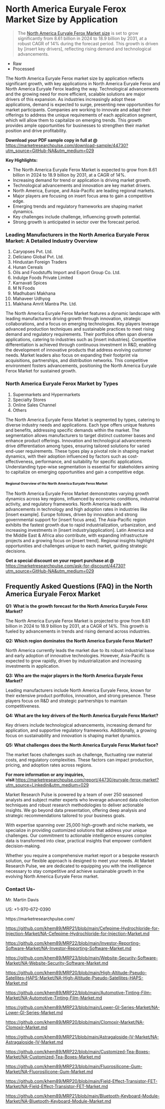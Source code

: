 <h1>North America Euryale Ferox Market&nbsp;Size by Application</h1><blockquote><p>The <a href="https://marketresearchpulse.com/download-sample/44730?utm_source=GitHub-NA&amp;utm_medium=029">North America Euryale Ferox Market size</a> is set to grow significantly from 8.61 billion in 2024 to 18.9 billion by 2031, at a robust CAGR of 14% during the forecast period. This growth is driven by [insert key drivers], reflecting rising demand and technological advancements.</p></blockquote><ul><li>Raw<li> Processed</li></ul><p>The North America Euryale Ferox market size by application reflects significant growth, with key applications in North America Euryale Ferox and North America Euryale Ferox leading the way. Technological advancements and the growing need for more efficient, scalable solutions are major drivers of this expansion. As industries increasingly adopt these applications, demand is expected to surge, presenting new opportunities for market participants. Companies are working to innovate and adapt their offerings to address the unique requirements of each application segment, which will allow them to capitalize on emerging trends. This growth provides ample opportunities for businesses to strengthen their market position and drive profitability.</p><p><strong>Download your PDF sample copy in full at @ </strong><a href="https://marketresearchpulse.com/download-sample/44730?utm_source=GitHub-NA&amp;utm_medium=029">https://marketresearchpulse.com/download-sample/44730?utm_source=GitHub-NA&amp;utm_medium=029</a></p><p><strong>Key Highlights: </strong></p><ul><li>The North America Euryale Ferox Market is expected to grow from 8.61 billion in 2024 to 18.9 billion by 2031, at a CAGR of 14%.</li><li>Increasing demand for trend or application is driving market growth.</li><li>Technological advancements and innovation are key market drivers.</li><li>North America, Europe, and Asia-Pacific are leading regional markets.</li><li>Major players are focusing on insert focus area to gain a competitive edge.</li><li>Emerging trends and regulatory frameworks are shaping market dynamics.</li><li>Key challenges include challenge, influencing growth potential.</li><li>Strong growth is anticipated in sector over the forecast period.</li></ul><h3>Leading Manufacturers in the North America Euryale Ferox Market: A Detailed Industry Overview</h3><ol><li>Caryopses Pvt. Ltd.</li><li>Deliciano Global Pvt. Ltd.</li><li>Hindustan Foreign Traders</li><li>Hunan Cereals</li><li>Oils and Foodstuffs Import and Export Group Co. Ltd.</li><li>Indulge Foods Private Limited</li><li>Karnavati Spices</li><li>M N Foods</li><li>Madhubani Makhana</li><li>Mahaveer Udhyog</li><li>Makhana Amrit Mantra Pte. Ltd.</li></ol><div class="flex max-w-full flex-col flex-grow"><div class="min-h-8 text-message flex w-full flex-col items-end gap-2 whitespace-normal break-words [.text-message+&amp;]:mt-5" dir="auto" data-message-author-role="assistant" data-message-id="fd8432e4-4910-450d-b182-61b7bfb0a01f" data-message-model-slug="gpt-4o"><div class="flex w-full flex-col gap-1 empty:hidden first:pt-[3px]"><div class="markdown prose w-full break-words dark:prose-invert light"><p>The North America Euryale Ferox Market features a dynamic landscape with leading manufacturers driving growth through innovation, strategic collaborations, and a focus on emerging technologies. Key players leverage advanced production techniques and sustainable practices to meet rising demand and regulatory requirements. Their portfolios often span diverse applications, catering to industries such as [insert industries]. Competitive differentiation is achieved through continuous investment in R&amp;D, enabling the development of innovative products that address evolving customer needs. Market leaders also focus on expanding their footprint via acquisitions, partnerships, and distribution networks. This competitive environment fosters advancements, positioning the North America Euryale Ferox Market for sustained growth.</p></div></div></div></div><h3>North America Euryale Ferox Market by Types</h3><ol><li>Supermarkets and Hypermarkets<li> Specialty Stores<li> Online Sales Channel<li> Others</li></ol><div class="flex max-w-full flex-col flex-grow"><div class="min-h-8 text-message flex w-full flex-col items-end gap-2 whitespace-normal break-words [.text-message+&amp;]:mt-5" dir="auto" data-message-author-role="assistant" data-message-id="084470be-0bb7-4664-bddf-5156b4f41249" data-message-model-slug="gpt-4o-mini"><div class="flex w-full flex-col gap-1 empty:hidden first:pt-[3px]"><div class="markdown prose w-full break-words dark:prose-invert light"><p>The North America Euryale Ferox Market is segmented by types, catering to diverse industry needs and applications. Each type offers unique features and benefits, addressing specific demands within the market. The segmentation allows manufacturers to target distinct customer bases and enhance product offerings. Innovation and technological advancements drive differentiation among types, ensuring tailored solutions for varied end-user requirements. These types play a pivotal role in shaping market dynamics, with their adoption influenced by factors such as cost-effectiveness, performance, and suitability for specific applications. Understanding type-wise segmentation is essential for stakeholders aiming to capitalize on emerging opportunities and gain a competitive edge.</p></div></div></div></div><h3><span style="font-size: 11px;">Regional Overview of the North America Euryale Ferox Market</span></h3><div class="flex max-w-full flex-col flex-grow"><div class="min-h-8 text-message flex w-full flex-col items-end gap-2 whitespace-normal break-words [.text-message+&amp;]:mt-5" dir="auto" data-message-author-role="assistant" data-message-id="e9038762-ce64-4e30-91c9-9bd413514231" data-message-model-slug="gpt-4o-mini"><div class="flex w-full flex-col gap-1 empty:hidden first:pt-[3px]"><div class="markdown prose w-full break-words dark:prose-invert light"><p>The North America Euryale Ferox Market demonstrates varying growth dynamics across key regions, influenced by economic conditions, industrial activity, and regulatory frameworks. North America leads with advancements in technology and high adoption rates in industries like [insert example]. Europe follows, driven by innovation and strong governmental support for [insert focus area]. The Asia-Pacific region exhibits the fastest growth due to rapid industrialization, urbanization, and increasing investments in [insert industry/application]. Latin America and the Middle East &amp; Africa also contribute, with expanding infrastructure projects and a growing focus on [insert trend]. Regional insights highlight opportunities and challenges unique to each market, guiding strategic decisions.</p></div></div></div></div><p><strong>Get a special discount on your report purchase at @ </strong><a href="https://marketresearchpulse.com/ask-for-discount/44730?utm_source=GitHub-NA&amp;utm_medium=029">https://marketresearchpulse.com/ask-for-discount/44730?utm_source=GitHub-NA&amp;utm_medium=029</a></p><h2>Frequently Asked Questions (FAQ) in the North America Euryale Ferox Market</h2><p><strong>Q1: What is the growth forecast for the North America Euryale Ferox Market?</strong></p><p>The North America Euryale Ferox Market is projected to grow from 8.61 billion in 2024 to 18.9 billion by 2031, at a CAGR of 14%. This growth is fueled by advancements in trends and rising demand across industries.</p><p><strong>Q2: Which region dominates the North America Euryale Ferox Market?</strong></p><p>North America currently leads the market due to its robust industrial base and early adoption of innovative technologies. However, Asia-Pacific is expected to grow rapidly, driven by industrialization and increasing investments in application.</p><p><strong>Q3: Who are the major players in the North America Euryale Ferox Market?</strong></p><p>Leading manufacturers include North America Euryale Ferox, known for their extensive product portfolios, innovation, and strong presence. These players focus on R&amp;D and strategic partnerships to maintain competitiveness.</p><p><strong>Q4: What are the key drivers of the North America Euryale Ferox Market?</strong></p><p>Key drivers include technological advancements, increasing demand for application, and supportive regulatory frameworks. Additionally, a growing focus on sustainability and innovation is shaping market dynamics.</p><p><strong>Q5: What challenges does the North America Euryale Ferox Market face?</strong></p><p>The market faces challenges such as challenge, fluctuating raw material costs, and regulatory complexities. These factors can impact production, pricing, and adoption rates across regions.</p><p><strong>For more information or any inquiries, visit&nbsp;</strong><a href="https://marketresearchpulse.com/report/44730/euryale-ferox-market?utm_source=Linkedin&utm_medium=029">https://marketresearchpulse.com/report/44730/euryale-ferox-market?utm_source=Linkedin&utm_medium=029</a></p><p>Market Research Pulse is powered by a team of over 250 seasoned analysts and subject matter experts who leverage advanced data collection techniques and robust research methodologies to deliver actionable insights. We go beyond data presentation, offering deep analysis and strategic recommendations tailored to your business goals.</p><p>With expertise spanning over 25,000 high-growth and niche markets, we specialize in providing customized solutions that address your unique challenges. Our commitment to actionable intelligence ensures complex data is transformed into clear, practical insights that empower confident decision-making.</p><p>Whether you require a comprehensive market report or a bespoke research solution, our flexible approach is designed to meet your needs. At Market Research Pulse, we are dedicated to equipping you with the intelligence necessary to stay competitive and achieve sustainable growth in the evolving North America Euryale Ferox market.</p><h3><strong>Contact Us-</strong></h3><p>Mr. Martin Davis</p><p>US: +1-970-672-0390</p><p>https://marketresearchpulse.com/</p><p><a href="https://github.com/khem89/MRP21/blob/main/Cefepime-Hydrochloride-for-Injection-Market/NA-Cefepime-Hydrochloride-for-Injection-Market.md">https://github.com/khem89/MRP21/blob/main/Cefepime-Hydrochloride-for-Injection-Market/NA-Cefepime-Hydrochloride-for-Injection-Market.md</a></p><p><a href="https://github.com/khem89/MRP22/blob/main/Investor-Reporting-Software-Market/NA-Investor-Reporting-Software-Market.md">https://github.com/khem89/MRP22/blob/main/Investor-Reporting-Software-Market/NA-Investor-Reporting-Software-Market.md</a></p><p><a href="https://github.com/khem89/MRP23/blob/main/Website-Security-Software-Market/NA-Website-Security-Software-Market.md">https://github.com/khem89/MRP23/blob/main/Website-Security-Software-Market/NA-Website-Security-Software-Market.md</a></p><p><a href="https://github.com/khem89/MRP20/blob/main/High-Altitude-Pseudo-Satellites-HAPS-Market/NA-High-Altitude-Pseudo-Satellites-HAPS-Market.md">https://github.com/khem89/MRP20/blob/main/High-Altitude-Pseudo-Satellites-HAPS-Market/NA-High-Altitude-Pseudo-Satellites-HAPS-Market.md</a></p><p><a href="https://github.com/khem89/MRP22/blob/main/Automotive-Tinting-Film-Market/NA-Automotive-Tinting-Film-Market.md">https://github.com/khem89/MRP22/blob/main/Automotive-Tinting-Film-Market/NA-Automotive-Tinting-Film-Market.md</a></p><p><a href="https://github.com/khem89/MRP23/blob/main/Lower-GI-Series-Market/NA-Lower-GI-Series-Market.md">https://github.com/khem89/MRP23/blob/main/Lower-GI-Series-Market/NA-Lower-GI-Series-Market.md</a></p><p><a href="https://github.com/khem89/MRP20/blob/main/Clomoxir-Market/NA-Clomoxir-Market.md">https://github.com/khem89/MRP20/blob/main/Clomoxir-Market/NA-Clomoxir-Market.md</a></p><p><a href="https://github.com/khem89/MRP21/blob/main/Astragaloside-IV-Market/NA-Astragaloside-IV-Market.md">https://github.com/khem89/MRP21/blob/main/Astragaloside-IV-Market/NA-Astragaloside-IV-Market.md</a></p><p><a href="https://github.com/khem89/MRP22/blob/main/Customized-Tea-Boxes-Market/NA-Customized-Tea-Boxes-Market.md">https://github.com/khem89/MRP22/blob/main/Customized-Tea-Boxes-Market/NA-Customized-Tea-Boxes-Market.md</a></p><p><a href="https://github.com/khem89/MRP23/blob/main/Fluorosilicone-Gum-Market/NA-Fluorosilicone-Gum-Market.md">https://github.com/khem89/MRP23/blob/main/Fluorosilicone-Gum-Market/NA-Fluorosilicone-Gum-Market.md</a></p><p><a href="https://github.com/khem89/MRP20/blob/main/Field-Effect-Transistor-FET-Market/NA-Field-Effect-Transistor-FET-Market.md">https://github.com/khem89/MRP20/blob/main/Field-Effect-Transistor-FET-Market/NA-Field-Effect-Transistor-FET-Market.md</a></p><p><a href="https://github.com/khem89/MRP21/blob/main/Bluetooth-Keyboard-Module-Market/NA-Bluetooth-Keyboard-Module-Market.md">https://github.com/khem89/MRP21/blob/main/Bluetooth-Keyboard-Module-Market/NA-Bluetooth-Keyboard-Module-Market.md</a></p>
